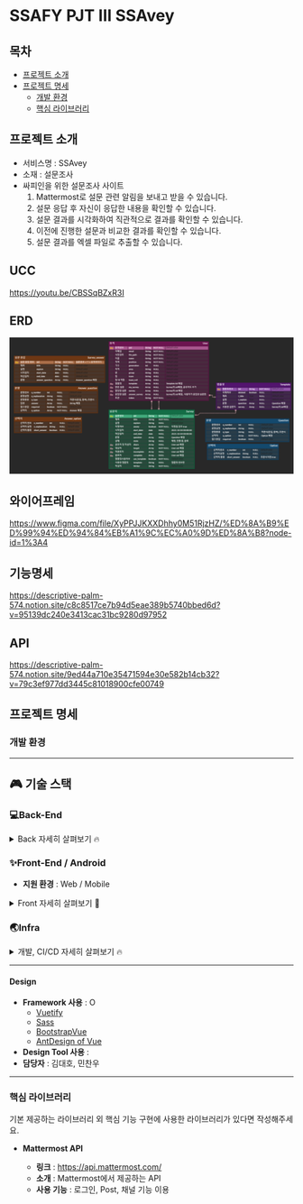 # SSAFY PJT III SSAvey

## 목차

- [프로젝트 소개](#프로젝트-소개)
- [프로젝트 명세](#프로젝트-명세)
  - [개발 환경](#개발-환경)
  - [핵심 라이브러리](#핵심-라이브러리)
    <br>

## 프로젝트 소개

- 서비스명 : SSAvey
- 소재 : 설문조사
- 싸피인을 위한 설문조사 사이트
  1. Mattermost로 설문 관련 알림을 보내고 받을 수 있습니다.
  2. 설문 응답 후 자신이 응답한 내용을 확인할 수 있습니다.
  3. 설문 결과를 시각화하여 직관적으로 결과를 확인할 수 있습니다.
  4. 이전에 진행한 설문과 비교한 결과를 확인할 수 있습니다.
  5. 설문 결과를 엑셀 파일로 추출할 수 있습니다.
     <br>

## UCC
https://youtu.be/CBSSqBZxR3I
## ERD
![ERD](exec/ERD.PNG)

## 와이어프레임
https://www.figma.com/file/XyPPJJKXXDhhy0M51RjzHZ/%ED%8A%B9%ED%99%94%ED%94%84%EB%A1%9C%EC%A0%9D%ED%8A%B8?node-id=1%3A4

## 기능명세
https://descriptive-palm-574.notion.site/c8c8517ce7b94d5eae389b5740bbed6d?v=95139dc240e3413cac31bc9280d97952

## API
https://descriptive-palm-574.notion.site/9ed44a710e35471594e30e582b14cb32?v=79c3ef977dd3445c81018900cfe00749

## 프로젝트 명세

### 개발 환경

---
## :video_game: 기술 스택


### 💻Back-End

<details>
    <summary>Back 자세히 살펴보기 🔥</summary>
    <ul>
      <li>기술스택 ⚙</li>
    </ul>
    <ul>
        <li>Spring-Boot : 2.3.9</li>
        <li>Spring-Data-MongoDB</li>
        <li>spring-boot-starter-validation</li>
        <li>spring-boot-starter-jdbc</li>
        <li>spring-cloud-starter-aws : 2.2.5</li>
        <li>lombok</li>
        <li>mongoDB</li>
    </ul>
</details>

### ✨Front-End / Android

- **지원 환경** : Web / Mobile 
<details>
    <summary>Front 자세히 살펴보기 🌈</summary>
    <ul>
        <li>기술스택 ⚙</li>
    </ul>   
    <ul>
        <li>JS, HTML, CSS</li>
        <li>SCSS</li>
        <li>vue/cli 4.5.13</li>
        <li>vue 2.6.10</li>
    </ul>
    <li>--------------------------------------------------------------------------------------</li>
    <ul>
        <li>라이브러리 📚</li>
    </ul>   
    <ul>
        <li>axios</li>
        <li>eslint & prettier</li>
        <li>node-sass</li>
        <li>sass-loader</li>
        <li>aos</li>
        <li>bootstrap</li>
        <li>bootstrap-vue</li>
        <li>jwt-decode</li>
        <li>less-loader</li>
        <li>v-calendar</li>
        <li>vue-compare-image</li>
        <li>vue-easy-range-date-picker</li>
        <li>vue-infinite-loading</li>   
        <li>vue-typer</li>
        <li>vue2-datepicker</li>
        <li>vue2-daterange-picker</li>
        <li>vuejs-countdown</li>
        <li>vuelendar</li>
        <li>vuelidate</li>
        <li>vuex</li>
        <li>vuex-persistedstate</li>
    </ul>
</details>


### 🌏Infra

  <details>
      <summary>개발, CI/CD 자세히 살펴보기 🔥</summary>
      <ul>
          <li>AWS-EC2</li>
          <li>Jenkins</li>
          <li>Docker</li>
      </ul>
  </details>


-------------------------------------------------

#### Design

- **Framework 사용** : O 
  - [Vuetify](https://vuetifyjs.com/)
  - [Sass](https://sass-lang.com/)
  - [BootstrapVue](https://bootstrap-vue.org/)
  - [AntDesign of Vue](https://antdv.com/docs/vue/introduce-cn/)
- **Design Tool 사용** : 
- **담당자** : 김대호, 민찬우
  <br>

--------------------
### 핵심 라이브러리
기본 제공하는 라이브러리 외 핵심 기능 구현에 사용한 라이브러리가 있다면 작성해주세요.  
- **Mattermost API**

  - **링크** : https://api.mattermost.com/
  - **소개** : Mattermost에서 제공하는 API
  - **사용 기능** : 로그인, Post, 채널 기능 이용

